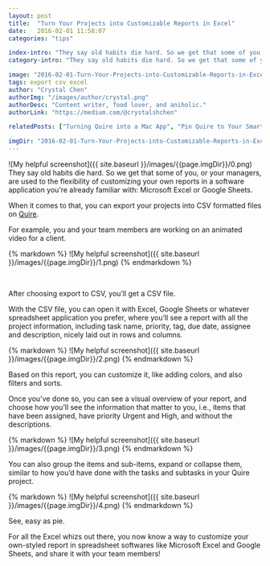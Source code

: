 ```yaml
---
layout: post
title:  "Turn Your Projects into Customizable Reports in Excel"
date:   2016-02-01 11:58:07
categories: "tips"

index-intro: "They say old habits die hard. So we get that some of you, or your managers, are used to the flexibility of customizing your own reports in a software application you’re already familiar with: Microsoft Excel or Google Sheets. When it comes to that, you can export your projects into CSV formatted files on Quire."
category-intro: "They say old habits die hard. So we get that some of you, or your managers, are used to the flexibility of customizing your own reports..."

image: "2016-02-01-Turn-Your-Projects-into-Customizable-Reports-in-Excel/0.png"
tags: export csv excel
author: "Crystal Chen"
authorImg: "/images/author/crystal.png"
authorDesc: "Content writer, food lover, and aniholic."
authorLink: "https://medium.com/@crystalshchen"

relatedPosts: ["Turning Quire into a Mac App", "Pin Quire to Your Smartphone’s Home Screen"]

imgDir: "2016-02-01-Turn-Your-Projects-into-Customizable-Reports-in-Excel"
---
```



![My helpful screenshot]({{ site.baseurl }}/images/{{page.imgDir}}/0.png)
They say old habits die hard. So we get that some of you, or your managers, are used to the flexibility of customizing your own reports in a software application you’re already familiar with: Microsoft Excel or Google Sheets.

When it comes to that, you can export your projects into CSV formatted files on [Quire](https://quire.io/).

For example, you and your team members are working on an animated video for a client.

<div style="max-width: 550px; max-height: 458px; margin: 0 auto;">
{% markdown %}
![My helpful screenshot]({{ site.baseurl }}/images/{{page.imgDir}}/1.png)
{% endmarkdown %}
</div><p><br>

After choosing export to CSV, you’ll get a CSV file.

With the CSV file, you can open it with Excel, Google Sheets or whatever spreadsheet application you prefer, where you’ll see a report with all the project information, including task name, priority, tag, due date, assignee and description, nicely laid out in rows and columns.

<div style="max-width: 550px; max-height: 458px; margin: 0 auto;">
{% markdown %}
![My helpful screenshot]({{ site.baseurl }}/images/{{page.imgDir}}/2.png)
{% endmarkdown %}
</div>

Based on this report, you can customize it, like adding colors, and also filters and sorts.

Once you’ve done so, you can see a visual overview of your report, and choose how you’ll see the information that matter to you, i.e., items that have been assigned, have priority Urgent and High, and without the descriptions.

<div style="max-width: 550px; max-height: 458px; margin: 0 auto;">
{% markdown %}
![My helpful screenshot]({{ site.baseurl }}/images/{{page.imgDir}}/3.png)
{% endmarkdown %}
</div>

You can also group the items and sub-items, expand or collapse them, similar to how you’d have done with the tasks and subtasks in your Quire project.

<div style="max-width: 550px; max-height: 458px; margin: 0 auto;">
{% markdown %}
![My helpful screenshot]({{ site.baseurl }}/images/{{page.imgDir}}/4.png)
{% endmarkdown %}
</div>

See, easy as pie.

For all the Excel whizs out there, you now know a way to customize your own-styled report in spreadsheet softwares like Microsoft Excel and Google Sheets, and share it with your team members!

[jekyll]:      http://jekyllrb.com
[jekyll-gh]:   https://github.com/jekyll/jekyll
[jekyll-help]: https://github.com/jekyll/jekyll-help
